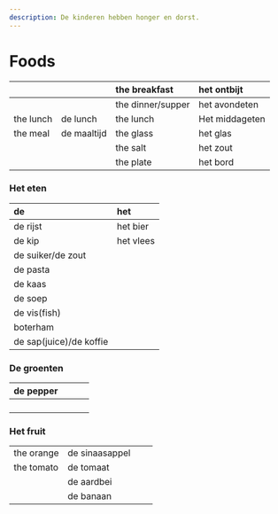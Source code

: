 ```yaml
---
description: De kinderen hebben honger en dorst.
---
```


# Foods



|  |  | the breakfast | het ontbijt |
| :--- | :--- | :--- | :--- |
|  |  | the dinner/supper | het avondeten |
| the lunch | de lunch | the lunch | Het middageten |
| the meal | de maaltijd | the glass | het glas |
|  |  | the salt | het zout |
|  |  | the plate | het bord |

### Het eten

| de | het |
| :--- | :--- |
| de rijst | het bier |
| de kip | het vlees |
| de suiker/de zout |  |
| de pasta |  |
| de kaas |  |
| de soep |  |
| de vis\(fish\) |  |
| boterham |  |
| de sap\(juice\)/de koffie |  |

### De groenten

| de pepper |  |  |  |
| :--- | :--- | :--- | :--- |
|  |  |  |  |
|  |  |  |  |
|  |  |  |  |
|  |  |  |  |

### Het fruit

|  |  |  |  |
| :--- | :--- | :--- | :--- |
| the orange | de sinaasappel |  |  |
| the tomato | de tomaat |  |  |
|  | de aardbei |  |  |
|  | de banaan |  |  |

